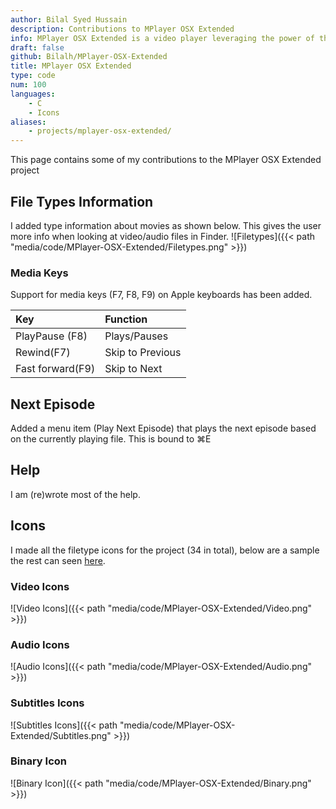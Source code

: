 ```yaml
---
author: Bilal Syed Hussain
description: Contributions to MPlayer OSX Extended
info: MPlayer OSX Extended is a video player leveraging the power of the MPlayer and FFmpeg. I have contributed icons and some features to the project and up to data binaries.
draft: false
github: Bilalh/MPlayer-OSX-Extended
title: MPlayer OSX Extended
type: code
num: 100
languages:
    - C
    - Icons
aliases:
    - projects/mplayer-osx-extended/
---
```



This page contains some of my contributions to the MPlayer OSX Extended project


File Types Information
----------------------
I added type information about movies as shown below. This gives the user more info when looking at video/audio files in Finder.
![Filetypes]({{< path "media/code/MPlayer-OSX-Extended/Filetypes.png" >}})


### Media Keys ###
Support for media keys (F7, F8, F9) on Apple keyboards has been added.

| Key              | Function         |
|:-----------------|:-----------------|
| PlayPause (F8)   | Plays/Pauses     |
| Rewind(F7)       | Skip to Previous |
| Fast forward(F9) | Skip to Next     |

Next Episode
------------
Added a menu item (Play Next Episode) that plays the next episode based on the currently playing file. This is bound to  ⌘E

Help
----
I am (re)wrote most of the help.

Icons
-----
I made all the filetype icons for the project (34 in total), below are a sample the rest can seen [here](https://github.com/Bilalh/MPlayer-OSX-Extended/tree/build/extras/File%20Type%20Icons "Complete set of icons").

### Video Icons ###
![Video Icons]({{< path "media/code/MPlayer-OSX-Extended/Video.png" >}})

### Audio Icons ###
![Audio Icons]({{< path "media/code/MPlayer-OSX-Extended/Audio.png" >}})

### Subtitles Icons ###
![Subtitles Icons]({{< path "media/code/MPlayer-OSX-Extended/Subtitles.png" >}})

### Binary Icon ###
![Binary Icon]({{< path "media/code/MPlayer-OSX-Extended/Binary.png" >}})
